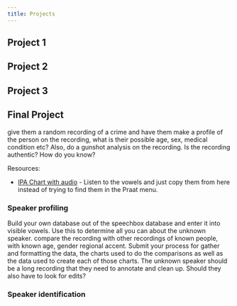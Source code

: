 ```yaml
---
title: Projects
---
```


## Project 1

## Project 2

## Project 3 

## Final Project 

give them a random recording of a crime and have them make a profile of the person on the recording, what is their possible age, sex, medical condition etc? Also, do a gunshot analysis on the recording. Is the recording authentic? How do you know? 

Resources: 

* [IPA Chart with audio](https://en.wikipedia.org/wiki/IPA_vowel_chart_with_audio) - Listen to the vowels and just copy them from here instead of trying to find them in the Praat menu. 

### Speaker profiling 

Build your own database out of the speechbox database and enter it into visible vowels. Use this to determine all you can about the unknown speaker. compare the recording with other recordings of known people, with known age, gender regional accent. Submit your process for gather and formatting the data,  the charts used to do the comparisons as well as the data used to create each of those charts. The unknown speaker should be a long recording that they need to annotate and clean up. Should they also have to look for edits? 
 
### Speaker identification